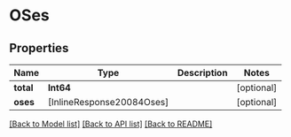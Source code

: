 # OSes

## Properties
Name | Type | Description | Notes
------------ | ------------- | ------------- | -------------
**total** | **Int64** |  | [optional] 
**oses** | [InlineResponse20084Oses] |  | [optional] 

[[Back to Model list]](../README.md#documentation-for-models) [[Back to API list]](../README.md#documentation-for-api-endpoints) [[Back to README]](../README.md)


